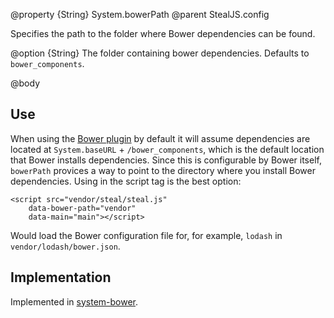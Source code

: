 @property {String} System.bowerPath
@parent StealJS.config

Specifies the path to the folder where Bower dependencies can be found.

@option {String} The folder containing bower dependencies. Defaults to `bower_components`.

@body

## Use

When using the [Bower plugin](https://github.com/bitovi/system-bower) by default it will assume dependencies are located at `System.baseURL` + `/bower_components`, which is the default location that Bower installs dependencies. Since this is configurable by Bower itself, `bowerPath` provices a way to point to the directory where you install Bower dependencies.  Using in the script tag is the best option:

```
<script src="vendor/steal/steal.js"
	data-bower-path="vendor"
	data-main="main"></script>
```

Would load the Bower configuration file for, for example, `lodash` in `vendor/lodash/bower.json`.

## Implementation

Implemented in [system-bower](https://github.com/bitovi/system-bower).
